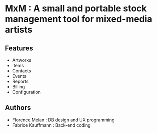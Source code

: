 # MxM : A small and portable stock management tool for mixed-media artists

## Features

+ Artworks
+ Items
+ Contacts
+ Events
+ Reports
+ Billing
+ Configuration

## Authors

+ Florence Melan : DB design and UX programming
+ Fabrice Kauffmann : Back-end coding

